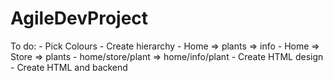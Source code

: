 # AgileDevProject
To do:
    - Pick Colours
    - Create hierarchy 
        - Home => plants => info
        - Home => Store => plants
        - home/store/plant => home/info/plant
    - Create HTML design
    - Create HTML and backend 

